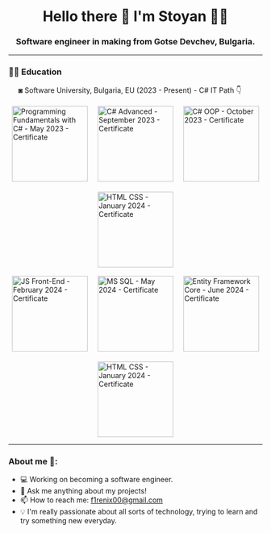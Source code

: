 <h1 align='center'>
  Hello there 👋 I'm Stoyan 👨‍💻
</h1>
<h3 align='center'>
  Software engineer in making from Gotse Devchev, Bulgaria.

---

<h3>✍🏻 Education</h3>
&nbsp;&nbsp;&nbsp;&nbsp;&nbsp;◙ Software University, Bulgaria, EU (2023 - Present) - C# IT Path 👇 <br><br>

<div style="display: flex; flex-wrap: wrap; justify-content: center; gap: 20px;">
    <a href="https://softuni.bg/certificates/details/179579/58509358" target="_blank">
        <img align="center" alt="Programming Fundamentals with C# - May 2023 - Certificate" width="150px" src="https://github.com/stoyantsiparov/stoyantsiparov/assets/133793181/9679b7a1-a26f-4f62-9281-5737b5f853ee"/>
    </a>
    <a href="https://softuni.bg/certificates/details/188349/1635f6e7" target="_blank">
        <img align="center" alt="C# Advanced - September 2023 - Certificate" width="150px" src="https://github.com/stoyantsiparov/stoyantsiparov/assets/133793181/9f0a9f77-1ee8-4e78-9087-50dc43e340f3"/>
    </a>
    <a href="https://softuni.bg/certificates/details/195582/34667e15" target="_blank">
        <img align="center" alt="C# OOP - October 2023 - Certificate" width="150px" src="https://github.com/stoyantsiparov/stoyantsiparov/assets/133793181/70bb564a-5d66-42a4-bb8d-270bf345a3ad"/>
    </a>
    <a href="https://softuni.bg/certificates/details/205228/7e6fa1a7" target="_blank">
        <img align="center" alt="HTML CSS - January 2024 - Certificate" width="150px" src="https://github.com/stoyantsiparov/stoyantsiparov/assets/133793181/1a31e689-0c27-4e8c-8dd0-8b566abd4c2d"/>
    </a>
</div>

<br>

<div style="display: flex; flex-wrap: wrap; justify-content: center; gap: 20px;">
    <a href="https://softuni.bg/certificates/details/212340/e14cb43a" target="_blank">
        <img align="center" alt="JS Front-End - February 2024 - Certificate" width="150px" src="https://github.com/stoyantsiparov/stoyantsiparov/assets/133793181/0d662b56-078f-425c-96f8-aab5a6f90d04"/>
    </a>
    <a href="https://softuni.bg/certificates/details/216697/653dec17" target="_blank">
        <img align="center" alt="MS SQL - May 2024 - Certificate" width="150px" src="https://github.com/stoyantsiparov/stoyantsiparov/assets/133793181/1ff19ee4-12dd-443a-b9a4-1c3ec72619e8"/>
    </a>
    <a href="https://softuni.bg/certificates/details/221083/bc633115" target="_blank">
        <img align="center" alt="Entity Framework Core - June 2024 - Certificate" width="150px" src="https://github.com/user-attachments/assets/c9824412-2757-46ef-9c1a-765a6289aa24"/>
    </a>
    <a href="https://softuni.bg/certificates/details/228306/88b1edbd" target="_blank">
        <img align="center" alt="HTML CSS - January 2024 - Certificate" width="150px" src="https://github.com/user-attachments/assets/c1d4cf42-81d9-440d-8c5a-b77f31bef5ea"/>
    </a>
</div>


---

<h3>About me 👻:</h3>

- 💻 Working on becoming a software engineer.
- 💬 Ask me anything about my projects!
- 📫 How to reach me: f1renix00@gmail.com
- 💡 I'm really passionate about all sorts of technology, trying to learn and try something new everyday.
